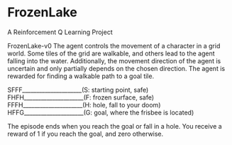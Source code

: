 # FrozenLake
A Reinforcement Q Learning Project


FrozenLake-v0
The agent controls the movement of a character in a grid world. Some tiles of the grid are walkable, and others lead to the agent falling into the water. Additionally, the movement direction of the agent is uncertain and only partially depends on the chosen direction. The agent is rewarded for finding a walkable path to a goal tile.

SFFF_____________________(S: starting point, safe)\
FHFH_____________________(F: frozen surface, safe)\
FFFH_____________________(H: hole, fall to your doom)\
HFFG_____________________(G: goal, where the frisbee is located)

The episode ends when you reach the goal or fall in a hole. You receive a reward of 1 if you reach the goal, and zero otherwise.
